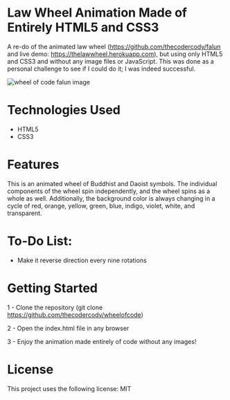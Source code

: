 # Law Wheel Animation Made of Entirely HTML5 and CSS3

A re-do of the animated law wheel (https://github.com/thecodercody/falun and live demo: https://thelawwheel.herokuapp.com), but using only HTML5 and CSS3 and without any image files or JavaScript.  This was done as a personal challenge to see if I could do it; I was indeed successful.
 
![wheel of code falun image](https://user-images.githubusercontent.com/8681966/168319172-321317de-2fc9-4d1b-b807-931e48106e3a.png)


# Technologies Used

- HTML5
- CSS3

# Features

This is an animated wheel of Buddhist and Daoist symbols.  The individual components of the wheel spin independently, and the wheel spins as a whole as well.  Additionally, the background color is always changing in a cycle of red, orange, yellow, green, blue, indigo, violet, white, and transparent.

# To-Do List:

- Make it reverse direction every nine rotations

# Getting Started

1 - Clone the repository (git clone https://github.com/thecodercody/wheelofcode)

2 - Open the index.html file in any browser

3 - Enjoy the animation made entirely of code without any images!

# License

This project uses the following license: MIT
